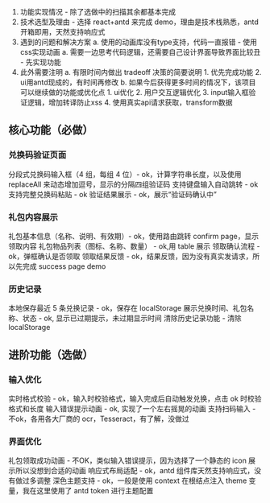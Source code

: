 1. 功能实现情况 - 除了选做中的扫描其余都基本完成
2. 技术选型及理由 - 选择 react+antd 来完成 demo，理由是技术栈熟悉，antd 开箱即用，天然支持响应式
3. 遇到的问题和解决方案 
    a. 使用的动画库没有type支持，代码一直报错 - 使用css实现动画
    a. 需要一边思考代码逻辑，还需要自己设计界面导致界面比较丑 - 先实现功能
4. 此外需要注明
    a. 有限时间内做出 tradeoff 决策的简要说明
        1. 优先完成功能
        2. ui用antd现成的，有时间再修改
    b. 如果今后获得更多时间的情况下，该项目可以继续做的功能或优化点
        1. ui优化
        2. 用户交互逻辑优化
        3. input输入框验证逻辑，增加转译防止xss
        4. 使用真实api请求获取，transform数据

## 核心功能（必做）

### 兑换码验证页面

分段式兑换码输入框（4 组，每组 4 位）- ok，计算字符串长度，以及使用 replaceAll 来动态增加逗号，显示的分隔四组验证码
支持键盘输入自动跳转 - ok
支持完整兑换码粘贴 - ok
验证结果展示 - ok，展示“验证码确认中”

### 礼包内容展示

礼包基本信息（名称、说明、有效期）- ok，使用路由跳转 confirm page，显示领取内容
礼包物品列表（图标、名称、数量） - ok,用 table 展示
领取确认流程 - ok，弹框确认是否领取
领取结果反馈 - ok，结果反馈，因为没有真实发请求，所以先完成 success page demo

### 历史记录

本地保存最近 5 条兑换记录 - ok，保存在 localStorage
展示兑换时间、礼包名称、状态 - ok, 显示已过期提示，未过期显示时间
清除历史记录功能 - 清除 localStorage

## 进阶功能（选做）

### 输入优化

实时格式校验 - ok，输入时校验格式，输入完成后自动触发兑换，点击 ok 时校验格式和长度
输入错误提示动画 - ok, 实现了一个左右摇晃的动画
支持扫码输入 - 不ok，各用各大厂商的 ocr，Tesseract，有了解，没做过

### 界面优化

礼包领取成功动画 - 不OK，类似输入错误提示，因为选择了一个静态的 icon 展示所以没想到合适的动画
响应式布局适配 - ok，antd 组件库天然支持响应式，没有做过多调整
深色主题支持 - ok，一般是使用 context 在根结点注入 theme 变量，我在这里使用了 antd token 进行主题配置
